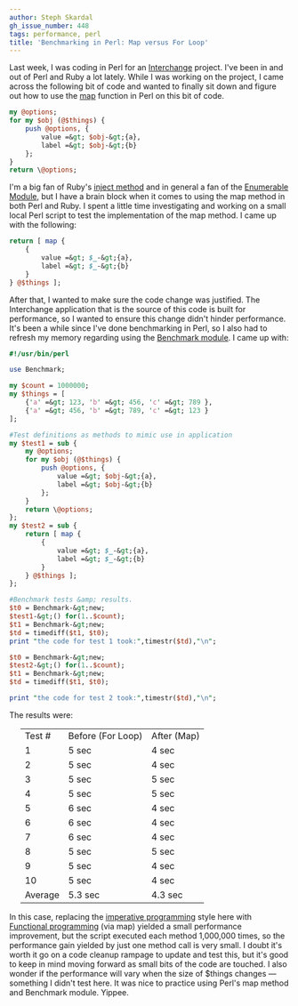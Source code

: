 ```yaml
---
author: Steph Skardal
gh_issue_number: 448
tags: performance, perl
title: 'Benchmarking in Perl: Map versus For Loop'
---
```




Last week, I was coding in Perl for an [Interchange](http://www.icdevgroup.org/i/dev) project. I've been in and out of Perl and Ruby a lot lately. While I was working on the project, I came across the following bit of code and wanted to finally sit down and figure out how to use the [map](http://perldoc.perl.org/functions/map.html) function in Perl on this bit of code.

```perl
my @options;
for my $obj (@$things) {
    push @options, {
        value =&gt; $obj-&gt;{a},
        label =&gt; $obj-&gt;{b}
    };        
}
return \@options;
```

I'm a big fan of Ruby's [inject method](http://www.ruby-doc.org/core/classes/Enumerable.html#M001494) and in general a fan of the [Enumerable Module](http://www.ruby-doc.org/core/classes/Enumerable.html), but I have a brain block when it comes to using the map method in both Perl and Ruby. I spent a little time investigating and working on a small local Perl script to test the implementation of the map method. I came up with the following:

```perl
return [ map {
    {
        value =&gt; $_-&gt;{a},
        label =&gt; $_-&gt;{b}
    }
} @$things ];
```

After that, I wanted to make sure the code change was justified. The Interchange application that is the source of this code is built for performance, so I wanted to ensure this change didn't hinder performance. It's been a while since I've done benchmarking in Perl, so I also had to refresh my memory regarding using the [Benchmark module](http://perldoc.perl.org/Benchmark.html). I came up with:

```perl
#!/usr/bin/perl

use Benchmark;

my $count = 1000000;
my $things = [
    {'a' =&gt; 123, 'b' =&gt; 456, 'c' =&gt; 789 },
    {'a' =&gt; 456, 'b' =&gt; 789, 'c' =&gt; 123 }
];

#Test definitions as methods to mimic use in application
my $test1 = sub {
    my @options;
    for my $obj (@$things) {
        push @options, {
            value =&gt; $obj-&gt;{a},
            label =&gt; $obj-&gt;{b} 
        };
    }
    return \@options;
};
my $test2 = sub {
    return [ map {
        { 
            value =&gt; $_-&gt;{a},
            label =&gt; $_-&gt;{b}
        }
    } @$things ];
};

#Benchmark tests &amp; results.
$t0 = Benchmark-&gt;new;
$test1-&gt;() for(1..$count);
$t1 = Benchmark-&gt;new;
$td = timediff($t1, $t0);
print "the code for test 1 took:",timestr($td),"\n";

$t0 = Benchmark-&gt;new;
$test2-&gt;() for(1..$count);
$t1 = Benchmark-&gt;new;
$td = timediff($t1, $t0);

print "the code for test 2 took:",timestr($td),"\n";
```

The results were:

<table cellpadding="5" cellspacing="0" style="margin-left:20px;">
<tbody><tr>
<td>Test #</td>
<td>Before (For Loop)</td>
<td>After (Map)</td>
</tr>
<tr>
<td>1</td>
<td>5 sec</td>
<td>4 sec</td>
</tr>
<tr>
<td>2</td>
<td>5 sec</td>
<td>4 sec</td>
</tr>
<tr>
<td>3</td>
<td>5 sec</td>
<td>5 sec</td>
</tr>
<tr>
<td>4</td>
<td>5 sec</td>
<td>5 sec</td>
</tr>
<tr>
<td>5</td>
<td>6 sec</td>
<td>4 sec</td>
</tr>
<tr>
<td>6</td>
<td>6 sec</td>
<td>4 sec</td>
</tr>
<tr>
<td>7</td>
<td>6 sec</td>
<td>4 sec</td>
</tr>
<tr>
<td>8</td>
<td>5 sec</td>
<td>5 sec</td>
</tr>
<tr>
<td>9</td>
<td>5 sec</td>
<td>4 sec</td>
</tr>
<tr>
<td>10</td>
<td>5 sec</td>
<td>4 sec</td>
</tr>
<tr>
<td>Average</td>
<td>5.3 sec</td>
<td>4.3 sec</td>
</tr>
</tbody></table>

In this case, replacing the [imperative programming](http://en.wikipedia.org/wiki/Imperative_programming) style here with [Functional programming](http://en.wikipedia.org/wiki/Functional_programming) (via map) yielded a small performance improvement, but the script executed each method 1,000,000 times, so the performance gain yielded by just one method call is very small. I doubt it's worth it go on a code cleanup rampage to update and test this, but it's good to keep in mind moving forward as small bits of the code are touched. I also wonder if the performance will vary when the size of $things changes — something I didn't test here. It was nice to practice using Perl's map method and Benchmark module. Yippee.



